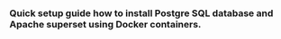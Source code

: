 ### Quick setup guide how to install Postgre SQL database and Apache superset using Docker containers.